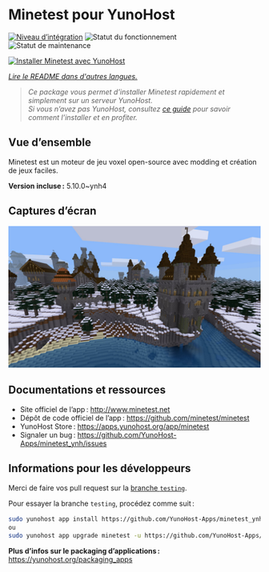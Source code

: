 <!--
Nota bene : ce README est automatiquement généré par <https://github.com/YunoHost/apps/tree/master/tools/readme_generator>
Il NE doit PAS être modifié à la main.
-->

# Minetest pour YunoHost

[![Niveau d’intégration](https://apps.yunohost.org/badge/integration/minetest)](https://ci-apps.yunohost.org/ci/apps/minetest/)
![Statut du fonctionnement](https://apps.yunohost.org/badge/state/minetest)
![Statut de maintenance](https://apps.yunohost.org/badge/maintained/minetest)

[![Installer Minetest avec YunoHost](https://install-app.yunohost.org/install-with-yunohost.svg)](https://install-app.yunohost.org/?app=minetest)

*[Lire le README dans d'autres langues.](./ALL_README.md)*

> *Ce package vous permet d’installer Minetest rapidement et simplement sur un serveur YunoHost.*  
> *Si vous n’avez pas YunoHost, consultez [ce guide](https://yunohost.org/install) pour savoir comment l’installer et en profiter.*

## Vue d’ensemble

Minetest est un moteur de jeu voxel open-source avec modding et création de jeux faciles.


**Version incluse :** 5.10.0~ynh4

## Captures d’écran

![Capture d’écran de Minetest](./doc/screenshots/screenshot.jpg)

## Documentations et ressources

- Site officiel de l’app : <http://www.minetest.net>
- Dépôt de code officiel de l’app : <https://github.com/minetest/minetest>
- YunoHost Store : <https://apps.yunohost.org/app/minetest>
- Signaler un bug : <https://github.com/YunoHost-Apps/minetest_ynh/issues>

## Informations pour les développeurs

Merci de faire vos pull request sur la [branche `testing`](https://github.com/YunoHost-Apps/minetest_ynh/tree/testing).

Pour essayer la branche `testing`, procédez comme suit :

```bash
sudo yunohost app install https://github.com/YunoHost-Apps/minetest_ynh/tree/testing --debug
ou
sudo yunohost app upgrade minetest -u https://github.com/YunoHost-Apps/minetest_ynh/tree/testing --debug
```

**Plus d’infos sur le packaging d’applications :** <https://yunohost.org/packaging_apps>

